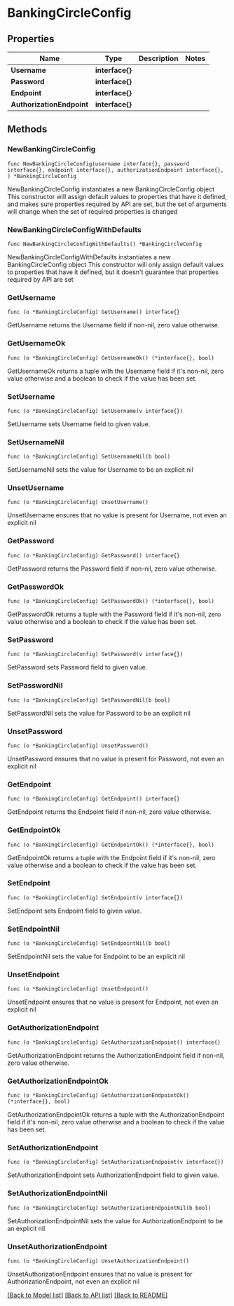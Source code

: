 # BankingCircleConfig

## Properties

Name | Type | Description | Notes
------------ | ------------- | ------------- | -------------
**Username** | **interface{}** |  |
**Password** | **interface{}** |  |
**Endpoint** | **interface{}** |  |
**AuthorizationEndpoint** | **interface{}** |  |

## Methods

### NewBankingCircleConfig

`func NewBankingCircleConfig(username interface{}, password interface{}, endpoint interface{}, authorizationEndpoint interface{}, ) *BankingCircleConfig`

NewBankingCircleConfig instantiates a new BankingCircleConfig object
This constructor will assign default values to properties that have it defined,
and makes sure properties required by API are set, but the set of arguments
will change when the set of required properties is changed

### NewBankingCircleConfigWithDefaults

`func NewBankingCircleConfigWithDefaults() *BankingCircleConfig`

NewBankingCircleConfigWithDefaults instantiates a new BankingCircleConfig object
This constructor will only assign default values to properties that have it defined,
but it doesn't guarantee that properties required by API are set

### GetUsername

`func (o *BankingCircleConfig) GetUsername() interface{}`

GetUsername returns the Username field if non-nil, zero value otherwise.

### GetUsernameOk

`func (o *BankingCircleConfig) GetUsernameOk() (*interface{}, bool)`

GetUsernameOk returns a tuple with the Username field if it's non-nil, zero value otherwise
and a boolean to check if the value has been set.

### SetUsername

`func (o *BankingCircleConfig) SetUsername(v interface{})`

SetUsername sets Username field to given value.


### SetUsernameNil

`func (o *BankingCircleConfig) SetUsernameNil(b bool)`

 SetUsernameNil sets the value for Username to be an explicit nil

### UnsetUsername
`func (o *BankingCircleConfig) UnsetUsername()`

UnsetUsername ensures that no value is present for Username, not even an explicit nil
### GetPassword

`func (o *BankingCircleConfig) GetPassword() interface{}`

GetPassword returns the Password field if non-nil, zero value otherwise.

### GetPasswordOk

`func (o *BankingCircleConfig) GetPasswordOk() (*interface{}, bool)`

GetPasswordOk returns a tuple with the Password field if it's non-nil, zero value otherwise
and a boolean to check if the value has been set.

### SetPassword

`func (o *BankingCircleConfig) SetPassword(v interface{})`

SetPassword sets Password field to given value.


### SetPasswordNil

`func (o *BankingCircleConfig) SetPasswordNil(b bool)`

 SetPasswordNil sets the value for Password to be an explicit nil

### UnsetPassword
`func (o *BankingCircleConfig) UnsetPassword()`

UnsetPassword ensures that no value is present for Password, not even an explicit nil
### GetEndpoint

`func (o *BankingCircleConfig) GetEndpoint() interface{}`

GetEndpoint returns the Endpoint field if non-nil, zero value otherwise.

### GetEndpointOk

`func (o *BankingCircleConfig) GetEndpointOk() (*interface{}, bool)`

GetEndpointOk returns a tuple with the Endpoint field if it's non-nil, zero value otherwise
and a boolean to check if the value has been set.

### SetEndpoint

`func (o *BankingCircleConfig) SetEndpoint(v interface{})`

SetEndpoint sets Endpoint field to given value.


### SetEndpointNil

`func (o *BankingCircleConfig) SetEndpointNil(b bool)`

 SetEndpointNil sets the value for Endpoint to be an explicit nil

### UnsetEndpoint
`func (o *BankingCircleConfig) UnsetEndpoint()`

UnsetEndpoint ensures that no value is present for Endpoint, not even an explicit nil
### GetAuthorizationEndpoint

`func (o *BankingCircleConfig) GetAuthorizationEndpoint() interface{}`

GetAuthorizationEndpoint returns the AuthorizationEndpoint field if non-nil, zero value otherwise.

### GetAuthorizationEndpointOk

`func (o *BankingCircleConfig) GetAuthorizationEndpointOk() (*interface{}, bool)`

GetAuthorizationEndpointOk returns a tuple with the AuthorizationEndpoint field if it's non-nil, zero value otherwise
and a boolean to check if the value has been set.

### SetAuthorizationEndpoint

`func (o *BankingCircleConfig) SetAuthorizationEndpoint(v interface{})`

SetAuthorizationEndpoint sets AuthorizationEndpoint field to given value.


### SetAuthorizationEndpointNil

`func (o *BankingCircleConfig) SetAuthorizationEndpointNil(b bool)`

 SetAuthorizationEndpointNil sets the value for AuthorizationEndpoint to be an explicit nil

### UnsetAuthorizationEndpoint
`func (o *BankingCircleConfig) UnsetAuthorizationEndpoint()`

UnsetAuthorizationEndpoint ensures that no value is present for AuthorizationEndpoint, not even an explicit nil

[[Back to Model list]](../README.md#documentation-for-models) [[Back to API list]](../README.md#documentation-for-api-endpoints) [[Back to README]](../README.md)
